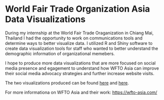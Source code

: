 # World Fair Trade Organization Asia Data Visualizations

During my internship at the World Fair Trade Oraganization in Chiang Mai, Thailand I had the opportunity to work on communications tools and determine ways to better visualize data. I utilized R and Shiny software to create data visualization tools for staff who wanted to better understand the demographic information of organizational memebers.

I hope to produce more data visualizations that are more focused on social media presence and egagement to understand how WFTO Asia can improve their social media advocacy strategies and further increase website visits. 

The two visualizations produced can be found [here](https://6milesnlife.shinyapps.io/barsdiffcolor/) and [here](https://6milesnlife.shinyapps.io/countryappR/). 

For more informationa on WFTO Asia and their work: https://wfto-asia.com/
